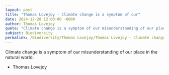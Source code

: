 ```yaml
---
layout: post
title: "Thomas Lovejoy - Climate change is a symptom of our"
date: 2024-12-28 12:00:00 -0000
author: Thomas Lovejoy
quote: "Climate change is a symptom of our misunderstanding of our place in the natural world."
subject: Biodiversity
permalink: /Biodiversity/Thomas Lovejoy/Thomas Lovejoy - Climate change is a symptom of our
---
```


Climate change is a symptom of our misunderstanding of our place in the natural world.

- Thomas Lovejoy
